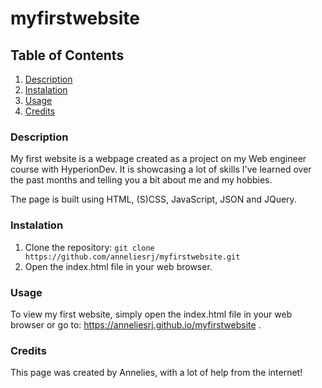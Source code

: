 # myfirstwebsite

## Table of Contents
1. [Description](#description)
2. [Instalation](#instalation)
3. [Usage](#usage)
4. [Credits](#credits)

### Description
My first website is a webpage created as a project on my Web engineer course with HyperionDev. It is showcasing a lot of skills I've learned over the past months and telling you a bit about me and my hobbies. 

The page is built using HTML, (S)CSS, JavaScript, JSON and JQuery.   


### Instalation
1. Clone the repository: `git clone https://github.com/anneliesrj/myfirstwebsite.git`
2. Open the index.html file in your web browser.

### Usage
To view my first website, simply open the index.html file in your web browser or go to: https://anneliesrj.github.io/myfirstwebsite .

### Credits
This page was created by Annelies, with a lot of help from the internet!
